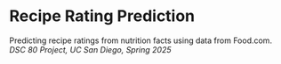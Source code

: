 # Recipe Rating Prediction

Predicting recipe ratings from nutrition facts using data from Food.com.  
*DSC 80 Project, UC San Diego, Spring 2025*
